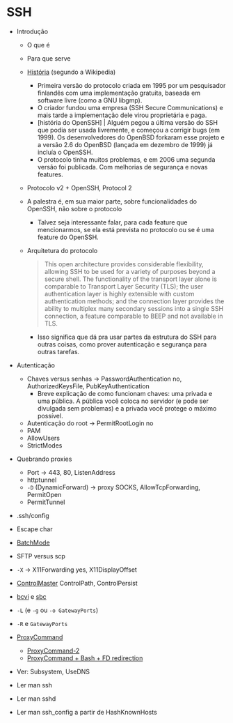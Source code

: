 SSH
===

- Introdução
    - O que é
    - Para que serve
    - [História][hist] (segundo a Wikipedia)
        - Primeira versão do protocolo criada em 1995 por um pesquisador
          finlandês com uma implementação gratuita, baseada em software livre
          (como a GNU libgmp).
        - O criador fundou uma empresa (SSH Secure Communications) e mais tarde
          a implementação dele virou proprietária e paga.
        - [história do OpenSSH] | Alguém pegou a última versão do SSH que podia
          ser usada livremente, e começou a corrigir bugs (em 1999). Os
          desenvolvedores do OpenBSD forkaram esse projeto e a versão 2.6 do
          OpenBSD (lançada em dezembro de 1999) já incluía o OpenSSH.
        - O protocolo tinha muitos problemas, e em 2006 uma segunda versão foi
          publicada. Com melhorias de segurança e novas features.

    - Protocolo v2 + OpenSSH, Protocol 2
    - A palestra é, em sua maior parte, sobre funcionalidades do OpenSSH, não
      sobre o protocolo
         - Talvez seja interessante falar, para cada feature que mencionarmos,
           se ela está prevista no protocolo ou se é uma feature do OpenSSH.
    - Arquitetura do protocolo

        > This open architecture provides considerable flexibility, allowing
        > SSH to be used for a variety of purposes beyond a secure shell. The
        > functionality of the transport layer alone is comparable to Transport
        > Layer Security (TLS); the user authentication layer is highly
        > extensible with custom authentication methods; and the connection
        > layer provides the ability to multiplex many secondary sessions into
        > a single SSH connection, a feature comparable to BEEP and not
        > available in TLS.

        - Isso significa que dá pra usar partes da estrutura do SSH para outras
          coisas, como prover autenticação e segurança para outras tarefas.


- Autenticação
    - Chaves versus senhas -> PasswordAuthentication no, AuthorizedKeysFile,
      PubKeyAuthentication
        - Breve explicação de como funcionam chaves: uma privada e uma pública.
          A pública você coloca no servidor (e pode ser divulgada sem
          problemas) e a privada você protege o máximo possível.
    - Autenticação do root -> PermitRootLogin no
    - PAM
    - AllowUsers
    - StrictModes
- Quebrando proxies
    - Port -> 443, 80, ListenAddress
    - httptunnel
    - `-D` (DynamicForward) -> proxy SOCKS, AllowTcpForwarding, PermitOpen
    - PermitTunnel
- .ssh/config
- Escape char
- [BatchMode][batch]
- SFTP versus scp
- `-X` -> X11Forwarding yes, X11DisplayOffset
- [ControlMaster][ControlMaster]
  ControlPath, ControlPersist
- [bcvi][bcvi] e [sbc][bcvi]
- `-L` (e `-g` ou `-o GatewayPorts`)
- `-R` e `GatewayPorts`
- [ProxyCommand][ProxyCommand-1]
    - [ProxyCommand-2]
    - [ProxyCommand + Bash + FD redirection][ProxyCommand-3]
- Ver: Subsystem, UseDNS
- Ler man ssh
- Ler man sshd
- Ler man ssh\_config a partir de HashKnownHosts

[hist]: https://en.wikipedia.org/wiki/Secure_Shell#History_and_development
[batch]: http://www.thegeekstuff.com/2009/10/how-to-execute-ssh-and-scp-in-batch-mode-only-when-passwordless-login-is-enabled/
[ControlMaster]: http://sshmenu.sourceforge.net/articles/transparent-mulithop.html
[bcvi]: http://sshmenu.sourceforge.net/articles/bcvi/
[sbc]: https://github.com/turicas/sbc
[ProxyCommand-1]: http://www.undeadly.org/cgi?action=article&sid=20070925181947
[ProxyCommand-2]: http://www.statusq.org/archives/2008/07/03/1916/
[ProxyCommand-3]: http://unix.stackexchange.com/questions/19604/all-about-ssh-proxycommand#19607
[openssh-hist]: http://openssh.com/history.html
